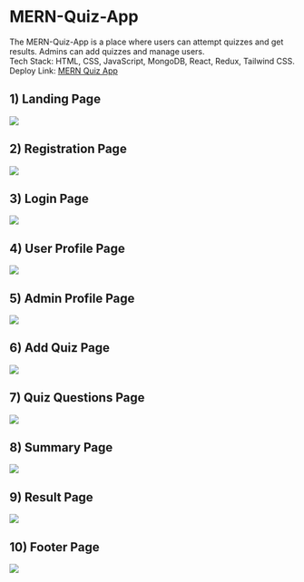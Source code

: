 # MERN-Quiz-App
The MERN-Quiz-App is a place where users can attempt quizzes and get results. Admins can add quizzes and manage users.  
Tech Stack: HTML, CSS, JavaScript, MongoDB, React, Redux, Tailwind CSS.  
Deploy Link: [MERN Quiz App](https://mern-quiz-app-ten.vercel.app/)

## 1) Landing Page
<img src="![image](https://github.com/user-attachments/assets/86fb787d-baf6-43dd-a913-61a9a16afda3)
"/>

## 2) Registration Page
<img src="https://your-image-hosting.com/registration-page.png"/>

## 3) Login Page
<img src="https://your-image-hosting.com/login-page.png"/>

## 4) User Profile Page
<img src="https://your-image-hosting.com/user-profile-page.png"/>

## 5) Admin Profile Page
<img src="https://your-image-hosting.com/admin-profile-page.png"/>

## 6) Add Quiz Page
<img src="https://your-image-hosting.com/add-quiz-page.png"/>

## 7) Quiz Questions Page
<img src="https://your-image-hosting.com/quiz-questions-page.png"/>

## 8) Summary Page
<img src="https://your-image-hosting.com/summary-page.png"/>

## 9) Result Page
<img src="https://your-image-hosting.com/result-page.png"/>

## 10) Footer Page
<img src="https://your-image-hosting.com/footer-page.png"/>
